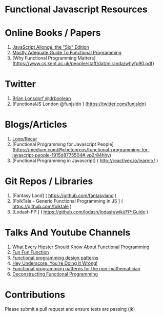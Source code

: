 Functional Javascript Resources
==============================

# Online Books / Papers

1. [JavaScript Allongé, the "Six" Edition](https://leanpub.com/javascriptallongesix/read)
2. [Mostly Adequate Guide To Functional Programming](https://drboolean.gitbooks.io/mostly-adequate-guide/content/)
3. [Why Functional Programming Matters] (https://www.cs.kent.ac.uk/people/staff/dat/miranda/whyfp90.pdf)

# Twitter
1. [Brian Lonsdorf @drboolean](https://twitter.com/drboolean)
2. [FunctionalJS London @funjsldn ] (https://twitter.com/funjsldn)

# Blogs/Articles
1. [Loop/Recur](http://looprecur.com/blog/)
2. [Functional Programming for Javascript People] (https://medium.com/@chetcorcos/functional-programming-for-javascript-people-1915d8775504#.vp2r84hhy)
3. [Functional Programming in Javascript] ( http://reactivex.io/learnrx/ )

# Git Repos / Libraries
1. [Fantasy Land] ( https://github.com/fantasyland )
2. [FolkTale - Generic Functional Programming in JS ] ( https://github.com/folktale )
3. [Lodash FP ] ( https://github.com/lodash/lodash/wiki/FP-Guide )

# Talks And Youtube Channels
1. [What Every Hipster Should Know About Functional Programming](https://vimeo.com/68331937)
2. [Fun Fun Function](https://www.youtube.com/channel/UCO1cgjhGzsSYb1rsB4bFe4Q/videos)
3. [Functional programming design patterns](https://www.youtube.com/watch?v=E8I19uA-wGY)
4. [Hey Underscore, You're Doing It Wrong!](https://www.youtube.com/watch?v=m3svKOdZijA)
5. [Functional programming patterns for the non-mathematician](https://www.youtube.com/watch?v=AvgwKjTPMmM)
6. [Deconstructing Functional Programming](http://www.infoq.com/presentations/functional-pros-cons)


# Contributions
  Please submit a pull request and ensure tests are passing (jk)
